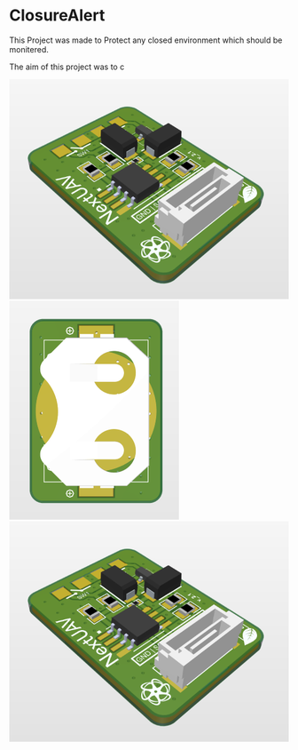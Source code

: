# ClosureAlert

This Project was made to Protect any closed environment which should be monitered. 

The aim of this project was to c

![Image Alt Text](MicrosoftTeams-image.png)
![Image Alt Text](MicrosoftTeams-image1.png)
![Image Alt Text](MicrosoftTeams-image2.png)

